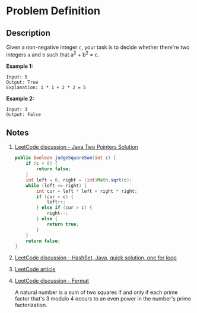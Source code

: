 # Problem Definition

## Description

Given a non-negative integer `c`, your task is to decide whether there're two integers `a` and `b` such that a<sup>2</sup> + b<sup>2</sup> = c.

**Example 1:**

```plaintext
Input: 5
Output: True
Explanation: 1 * 1 + 2 * 2 = 5
```

**Example 2:**

```plaintext
Input: 3
Output: False
```

## Notes

1. [LeetCode discussion - Java Two Pointers Solution](https://leetcode.com/problems/sum-of-square-numbers/discuss/104930/Java-Two-Pointers-Solution)

    ```java
    public boolean judgeSquareSum(int c) {
        if (c < 0) {
            return false;
        }
        int left = 0, right = (int)Math.sqrt(c);
        while (left <= right) {
            int cur = left * left + right * right;
            if (cur < c) {
                left++;
            } else if (cur > c) {
                right--;
            } else {
                return true;
            }
        }
        return false;
    }
    ```

1. [LeetCode discussion - HashSet, Java, quick solution, one for loop](https://leetcode.com/problems/sum-of-square-numbers/discuss/104932/HashSet-Java-quick-solution-one-for-loop)
1. [LeetCode article](https://leetcode.com/articles/sum-of-square-numbers/)
1. [LeetCode discussion - Fermat](https://leetcode.com/problems/sum-of-square-numbers/discuss/104935/Fermat)

    A natural number is a sum of two squares if and only if each prime factor that's 3 modulo 4 occurs to an even power in the number's prime factorization.
